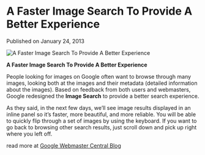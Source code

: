 # A Faster Image Search To Provide A Better Experience

Published on January 24, 2013

![A Faster Image Search To Provide A Better Experience](https://www.seocentury.com/blog/wp-content/uploads/2013/01/tumblr_mh4uifLlhg1rwi7j2o1_1280.jpg)

**A Faster Image Search To Provide A Better Experience**

People looking for images on Google often want to browse through many images, looking both at the images and their metadata (detailed information about the images). Based on feedback from both users and webmasters, Google redesigned the **Image Search** to provide a better search experience.

As they said, in the next few days, we’ll see image results displayed in an inline panel so it’s faster, more beautiful, and more reliable. You will be able to quickly flip through a set of images by using the keyboard. If you want to go back to browsing other search results, just scroll down and pick up right where you left off.

read more at [Google Webmaster Central Blog](http://googlewebmastercentral.blogspot.com/2013/01/faster-image-search.html "Google Webmaster Central Blog")
	